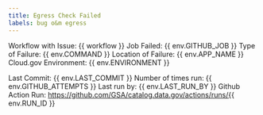 ```yaml
---
title: Egress Check Failed
labels: bug o&m egress
---
```


Workflow with Issue: {{ workflow }}
Job Failed: {{ env.GITHUB_JOB }}
Type of Failure: {{ env.COMMAND }}
Location of Failure: {{ env.APP_NAME }}
Cloud.gov Environment: {{ env.ENVIRONMENT }}

Last Commit: {{ env.LAST_COMMIT }}
Number of times run: {{ env.GITHUB_ATTEMPTS }}
Last run by: {{ env.LAST_RUN_BY }}
Github Action Run: https://github.com/GSA/catalog.data.gov/actions/runs/{{ env.RUN_ID }}
